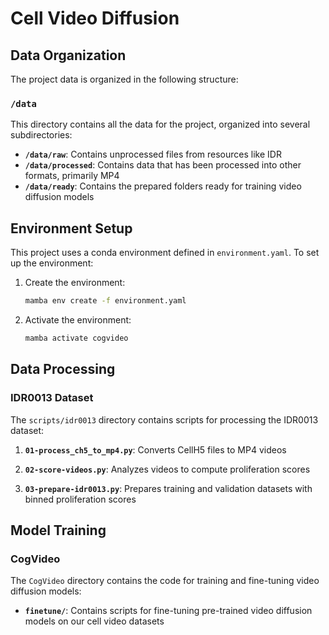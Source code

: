 # Cell Video Diffusion

## Data Organization

The project data is organized in the following structure:

### `/data`
This directory contains all the data for the project, organized into several subdirectories:

- **`/data/raw`**: Contains unprocessed files from resources like IDR
- **`/data/processed`**: Contains data that has been processed into other formats, primarily MP4
- **`/data/ready`**: Contains the prepared folders ready for training video diffusion models

## Environment Setup

This project uses a conda environment defined in `environment.yaml`. To set up the environment:

1. Create the environment:
   ```bash
   mamba env create -f environment.yaml
   ```
2. Activate the environment:
   ```bash
   mamba activate cogvideo
   ```

## Data Processing

### IDR0013 Dataset

The `scripts/idr0013` directory contains scripts for processing the IDR0013 dataset:

1. **`01-process_ch5_to_mp4.py`**: Converts CellH5 files to MP4 videos

2. **`02-score-videos.py`**: Analyzes videos to compute proliferation scores

3. **`03-prepare-idr0013.py`**: Prepares training and validation datasets with binned proliferation scores

## Model Training

### CogVideo

The `CogVideo` directory contains the code for training and fine-tuning video diffusion models:

- **`finetune/`**: Contains scripts for fine-tuning pre-trained video diffusion models on our cell video datasets